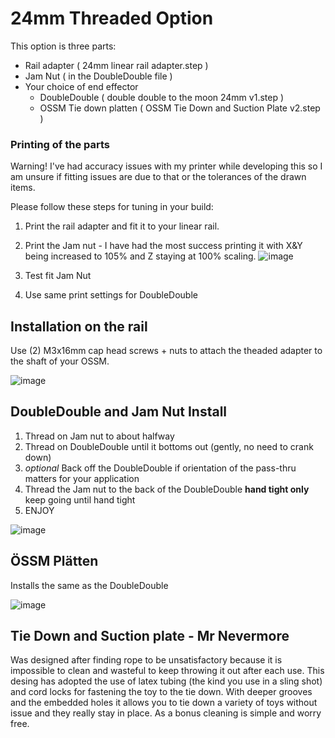 # 24mm Threaded Option

This option is three parts:


- Rail adapter ( 24mm linear rail adapter.step )
- Jam Nut ( in the DoubleDouble file )
- Your choice of end effector
    - DoubleDouble ( double double to the moon 24mm v1.step )
    - OSSM Tie down platten ( OSSM Tie Down and Suction Plate v2.step )


### Printing of the parts

Warning! I've had accuracy issues with my printer while developing this so I am unsure if fitting issues are due to that or the tolerances of the drawn items. 

Please follow these steps for tuning in your build:

1) Print the rail adapter and fit it to your linear rail. 
2) Print the Jam nut - I have had the most success printing it with X&Y being increased to 105% and Z staying at 100% scaling. 
    ![image](https://user-images.githubusercontent.com/43324815/128350838-f89069c3-294f-4b11-913e-00ffbc3b9e61.png)

3) Test fit Jam Nut
4) Use same print settings for DoubleDouble 


## Installation on the rail

Use (2) M3x16mm cap head screws + nuts to attach the theaded adapter to the shaft of your OSSM.

![image](https://user-images.githubusercontent.com/43324815/128350436-3bd12a64-7d51-4fc2-b8fc-75cc3b6ad65a.png)


## DoubleDouble and Jam Nut Install

1) Thread on Jam nut to about halfway
2) Thread on DoubleDouble until it bottoms out (gently, no need to crank down)
3) *optional* Back off the DoubleDouble if orientation of the pass-thru matters for your application
4) Thread the Jam nut to the back of the DoubleDouble **hand tight only** keep going until hand tight
5) ENJOY

![image](https://user-images.githubusercontent.com/43324815/128351379-b07a1bdc-8fa3-4c63-9ae6-2bdedfd7a6a4.png)

## ÖSSM Plätten

Installs the same as the DoubleDouble

![image](https://user-images.githubusercontent.com/43324815/128354574-54bef443-735f-4c34-b7ab-b5d0c2d21bd3.png)

## Tie Down and Suction plate - Mr Nevermore 

Was designed after finding rope to be unsatisfactory because it is impossible to clean and wasteful to keep throwing it out after each use. This desing has adopted the use of latex tubing (the kind you use in a sling shot) and cord locks for fastening the toy to the tie down.  With deeper grooves and the embedded holes it allows you to tie down a variety of toys without issue and they really stay in place.  As a bonus cleaning is simple and worry free.

